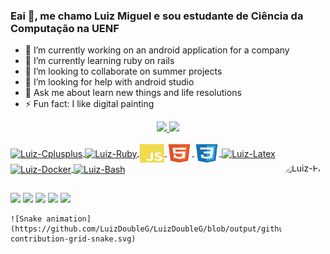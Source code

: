 ### Eai 🤙, me chamo Luiz Miguel e sou estudante de Ciência da Computação na UENF


- 🔭 I’m currently working on an android application for a company
- 🌱 I’m currently learning ruby on rails
- 👯 I’m looking to collaborate on summer projects
- 🤔 I’m looking for help with android studio
- 💬 Ask me about learn new things and life resolutions
- ⚡ Fun fact: I like digital painting 

<div align="center">
  <a href="https://github.com/LuizDoubleG">
  <img height="180em" src="https://github-readme-stats.vercel.app/api?username=LuizDoubleG&show_icons=true&theme=outrun&include_all_commits=true&count_private=true"/>
  <img height="180em" src="https://github-readme-stats.vercel.app/api/top-langs/?username=LuizDoubleG&layout=compact&langs_count=7&theme=outrun"/>
</div>

<div style="display: inline_block"><br>
  <img align="center" alt="Luiz-Cplusplus" height="30" width="40" src="https://cdn.jsdelivr.net/gh/devicons/devicon/icons/cplusplus/cplusplus-original.svg">
  <img align="center" alt="Luiz-Ruby" height="30" width="40" src="https://cdn.jsdelivr.net/gh/devicons/devicon/icons/ruby/ruby-plain.svg">
  <img align="center" alt="Luiz-Js" height="30" width="40" src="https://raw.githubusercontent.com/devicons/devicon/master/icons/javascript/javascript-plain.svg">
  <img align="center" alt="Luiz-HTML" height="30" width="40" src="https://raw.githubusercontent.com/devicons/devicon/master/icons/html5/html5-original.svg">
  <img align="center" alt="Luiz-CSS" height="30" width="40" src="https://raw.githubusercontent.com/devicons/devicon/master/icons/css3/css3-original.svg">
  <img align="center" alt="Luiz-Latex" height="30" width="40" src="https://i.stack.imgur.com/AarYf.png">
  <img align="center" alt="Luiz-Docker" height="30" width="40" src="https://cdn.jsdelivr.net/gh/devicons/devicon/icons/docker/docker-original-wordmark.svg">
  <img align="center" alt="Luiz-Bash" height="30" width="40" src="https://cdn.jsdelivr.net/gh/devicons/devicon/icons/bash/bash-original.svg">
  <img align="right" alt="Luiz-Pic" height="180" style="border-radius:50px;" src="https://cdn.discordapp.com/attachments/871494120659632128/1055170762249621545/redSunrise2.png">
</div>
 
  ##
  
  <div> 
  <a href="https://www.instagram.com/luiz_doubleg/" target="_blank"><img src="https://img.shields.io/badge/-Instagram-C13584?style=for-the-badge&labelColor=C13584&logo=instagram&logoColor=white" target="_blank"></a>
 <a href="https://discord.com/users/427640703510904833" target="_blank"><img src="https://img.shields.io/badge/-Discord-5865F2?style=for-the-badge&logo=Discord&logoColor=white" target="_blank"></a>
  <a href = "mailto:20201100016@pq.uenf.br"><img src="https://img.shields.io/badge/-Gmail-c14438?style=for-the-badge&logo=Gmail&logoColor=white" target="_blank"></a>
  <a href="https://www.linkedin.com/in/luiz-miguel-guedes-gomes-47504522a" target="_blank"><img src="https://img.shields.io/badge/-LinkedIn-blue?style=for-the-badge&logo=Linkedin&logoColor=white" target="_blank"></a> 
  <a href="https://www.artstation.com/lmdoubleg" target="_blank"><img src="https://img.shields.io/badge/-ArtStation-%23333?style=for-the-badge&logo=ArtStation&logoColor=white" target="_blank"></a>

    ![Snake animation](https://github.com/LuizDoubleG/LuizDoubleG/blob/output/github-contribution-grid-snake.svg)
  
  </div>

 
